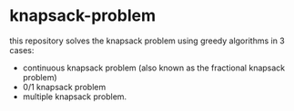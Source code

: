 # knapsack-problem
this repository solves the knapsack problem using greedy algorithms in 3 cases: 
- continuous knapsack problem (also known as the fractional knapsack problem)
- 0/1 knapsack problem
- multiple knapsack problem.
